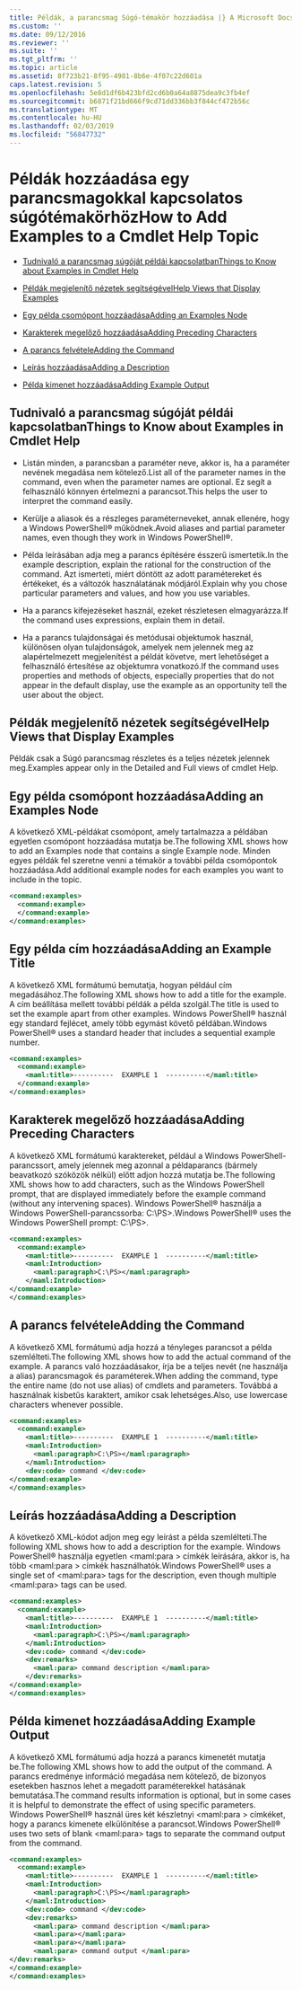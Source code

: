 ```yaml
---
title: Példák, a parancsmag Súgó-témakör hozzáadása |} A Microsoft Docs
ms.custom: ''
ms.date: 09/12/2016
ms.reviewer: ''
ms.suite: ''
ms.tgt_pltfrm: ''
ms.topic: article
ms.assetid: 8f723b21-8f95-4981-8b6e-4f07c22d601a
caps.latest.revision: 5
ms.openlocfilehash: 5e8d1df6b423bfd2cd6b0a64a8875dea9c3fb4ef
ms.sourcegitcommit: b6871f21bd666f9cd71dd336bb3f844cf472b56c
ms.translationtype: MT
ms.contentlocale: hu-HU
ms.lasthandoff: 02/03/2019
ms.locfileid: "56847732"
---
```

# <a name="how-to-add-examples-to-a-cmdlet-help-topic"></a><span data-ttu-id="e49b8-102">Példák hozzáadása egy parancsmagokkal kapcsolatos súgótémakörhöz</span><span class="sxs-lookup"><span data-stu-id="e49b8-102">How to Add Examples to a Cmdlet Help Topic</span></span>

- [<span data-ttu-id="e49b8-103">Tudnivaló a parancsmag súgóját példái kapcsolatban</span><span class="sxs-lookup"><span data-stu-id="e49b8-103">Things to Know about Examples in Cmdlet Help</span></span>](#Things-to-Know-about-Examples-in-Cmdlet-Help)

- [<span data-ttu-id="e49b8-104">Példák megjelenítő nézetek segítségével</span><span class="sxs-lookup"><span data-stu-id="e49b8-104">Help Views that Display Examples</span></span>](#Help-Views-that-Display-Examples)

- [<span data-ttu-id="e49b8-105">Egy példa csomópont hozzáadása</span><span class="sxs-lookup"><span data-stu-id="e49b8-105">Adding an Examples Node</span></span>](#Adding-an-Examples-Node)

- [<span data-ttu-id="e49b8-106">Karakterek megelőző hozzáadása</span><span class="sxs-lookup"><span data-stu-id="e49b8-106">Adding Preceding Characters</span></span>](#Adding-Preceding-Characters)

- [<span data-ttu-id="e49b8-107">A parancs felvétele</span><span class="sxs-lookup"><span data-stu-id="e49b8-107">Adding the Command</span></span>](#Adding-the-Command)

- [<span data-ttu-id="e49b8-108">Leírás hozzáadása</span><span class="sxs-lookup"><span data-stu-id="e49b8-108">Adding a Description</span></span>](#Adding-a-Description)

- [<span data-ttu-id="e49b8-109">Példa kimenet hozzáadása</span><span class="sxs-lookup"><span data-stu-id="e49b8-109">Adding Example Output</span></span>](#Adding-Example-Output)

## <a name="things-to-know-about-examples-in-cmdlet-help"></a><span data-ttu-id="e49b8-110">Tudnivaló a parancsmag súgóját példái kapcsolatban</span><span class="sxs-lookup"><span data-stu-id="e49b8-110">Things to Know about Examples in Cmdlet Help</span></span>

- <span data-ttu-id="e49b8-111">Listán minden, a parancsban a paraméter neve, akkor is, ha a paraméter nevének megadása nem kötelező.</span><span class="sxs-lookup"><span data-stu-id="e49b8-111">List all of the parameter names in the command, even when the parameter names are optional.</span></span> <span data-ttu-id="e49b8-112">Ez segít a felhasználó könnyen értelmezni a parancsot.</span><span class="sxs-lookup"><span data-stu-id="e49b8-112">This helps the user to interpret the command easily.</span></span>

- <span data-ttu-id="e49b8-113">Kerülje a aliasok és a részleges paraméterneveket, annak ellenére, hogy a Windows PowerShell® működnek.</span><span class="sxs-lookup"><span data-stu-id="e49b8-113">Avoid aliases and partial parameter names, even though they work in Windows PowerShell®.</span></span>

- <span data-ttu-id="e49b8-114">Példa leírásában adja meg a parancs építésére ésszerű ismertetik.</span><span class="sxs-lookup"><span data-stu-id="e49b8-114">In the example description, explain the rational for the construction of the command.</span></span> <span data-ttu-id="e49b8-115">Azt ismerteti, miért döntött az adott paramétereket és értékeket, és a változók használatának módjáról.</span><span class="sxs-lookup"><span data-stu-id="e49b8-115">Explain why you chose particular parameters and values, and how you use variables.</span></span>

- <span data-ttu-id="e49b8-116">Ha a parancs kifejezéseket használ, ezeket részletesen elmagyarázza.</span><span class="sxs-lookup"><span data-stu-id="e49b8-116">If the command uses expressions, explain them in detail.</span></span>

- <span data-ttu-id="e49b8-117">Ha a parancs tulajdonságai és metódusai objektumok használ, különösen olyan tulajdonságok, amelyek nem jelennek meg az alapértelmezett megjelenítést a példát követve, mert lehetőséget a felhasználó értesítése az objektumra vonatkozó.</span><span class="sxs-lookup"><span data-stu-id="e49b8-117">If the command uses properties and methods of objects, especially properties that do not appear in the default display, use the example as an opportunity tell the user about the object.</span></span>

## <a name="help-views-that-display-examples"></a><span data-ttu-id="e49b8-118">Példák megjelenítő nézetek segítségével</span><span class="sxs-lookup"><span data-stu-id="e49b8-118">Help Views that Display Examples</span></span>

<span data-ttu-id="e49b8-119">Példák csak a Súgó parancsmag részletes és a teljes nézetek jelennek meg.</span><span class="sxs-lookup"><span data-stu-id="e49b8-119">Examples appear only in the Detailed and Full views of cmdlet Help.</span></span>

## <a name="adding-an-examples-node"></a><span data-ttu-id="e49b8-120">Egy példa csomópont hozzáadása</span><span class="sxs-lookup"><span data-stu-id="e49b8-120">Adding an Examples Node</span></span>

<span data-ttu-id="e49b8-121">A következő XML-példákat csomópont, amely tartalmazza a példában egyetlen csomópont hozzáadása mutatja be.</span><span class="sxs-lookup"><span data-stu-id="e49b8-121">The following XML shows how to add an Examples node that contains a single Example node.</span></span> <span data-ttu-id="e49b8-122">Minden egyes példák fel szeretne venni a témakör a további példa csomópontok hozzáadása.</span><span class="sxs-lookup"><span data-stu-id="e49b8-122">Add additional example nodes for each examples you want to include in the topic.</span></span>

```xml
<command:examples>
  <command:example>
  </command:example>
</command:examples>
```

## <a name="adding-an-example-title"></a><span data-ttu-id="e49b8-123">Egy példa cím hozzáadása</span><span class="sxs-lookup"><span data-stu-id="e49b8-123">Adding an Example Title</span></span>

<span data-ttu-id="e49b8-124">A következő XML formátumú bemutatja, hogyan például cím megadásához.</span><span class="sxs-lookup"><span data-stu-id="e49b8-124">The following XML shows how to add a title for the example.</span></span> <span data-ttu-id="e49b8-125">A cím beállítása mellett további példák a példa szolgál.</span><span class="sxs-lookup"><span data-stu-id="e49b8-125">The title is used to set the example apart from other examples.</span></span> <span data-ttu-id="e49b8-126">Windows PowerShell® használ egy standard fejlécet, amely több egymást követő példában.</span><span class="sxs-lookup"><span data-stu-id="e49b8-126">Windows PowerShell® uses a standard header that includes a sequential example number.</span></span>

```xml
<command:examples>
  <command:example>
    <maml:title>----------  EXAMPLE 1  ----------</maml:title>
  </command:example>
</command:examples>
```

## <a name="adding-preceding-characters"></a><span data-ttu-id="e49b8-127">Karakterek megelőző hozzáadása</span><span class="sxs-lookup"><span data-stu-id="e49b8-127">Adding Preceding Characters</span></span>

<span data-ttu-id="e49b8-128">A következő XML formátumú karaktereket, például a Windows PowerShell-parancssort, amely jelennek meg azonnal a példaparancs (bármely beavatkozó szóközök nélkül) előtt adjon hozzá mutatja be.</span><span class="sxs-lookup"><span data-stu-id="e49b8-128">The following XML shows how to add characters, such as the Windows PowerShell prompt, that are displayed immediately before the example command (without any intervening spaces).</span></span> <span data-ttu-id="e49b8-129">Windows PowerShell® használja a Windows PowerShell-parancssorba: C:\PS>.</span><span class="sxs-lookup"><span data-stu-id="e49b8-129">Windows PowerShell® uses the Windows PowerShell prompt: C:\PS>.</span></span>

```xml
<command:examples>
  <command:example>
    <maml:title>----------  EXAMPLE 1  ----------</maml:title>
    <maml:Introduction>
      <maml:paragraph>C:\PS></maml:paragraph>
    </maml:Introduction>
</command:example>
</command:examples>
```

## <a name="adding-the-command"></a><span data-ttu-id="e49b8-130">A parancs felvétele</span><span class="sxs-lookup"><span data-stu-id="e49b8-130">Adding the Command</span></span>

<span data-ttu-id="e49b8-131">A következő XML formátumú adja hozzá a tényleges parancsot a példa szemlélteti.</span><span class="sxs-lookup"><span data-stu-id="e49b8-131">The following XML shows how to add the actual command of the example.</span></span> <span data-ttu-id="e49b8-132">A parancs való hozzáadásakor, írja be a teljes nevét (ne használja a alias) parancsmagok és paraméterek.</span><span class="sxs-lookup"><span data-stu-id="e49b8-132">When adding the command, type the entire name (do not use alias) of cmdlets and parameters.</span></span> <span data-ttu-id="e49b8-133">Továbbá a használnak kisbetűs karaktert, amikor csak lehetséges.</span><span class="sxs-lookup"><span data-stu-id="e49b8-133">Also, use lowercase characters whenever possible.</span></span>

```xml
<command:examples>
  <command:example>
    <maml:title>----------  EXAMPLE 1  ----------</maml:title>
    <maml:Introduction>
      <maml:paragraph>C:\PS></maml:paragraph>
    </maml:Introduction>
    <dev:code> command </dev:code>
</command:example>
</command:examples>
```

## <a name="adding-a-description"></a><span data-ttu-id="e49b8-134">Leírás hozzáadása</span><span class="sxs-lookup"><span data-stu-id="e49b8-134">Adding a Description</span></span>

<span data-ttu-id="e49b8-135">A következő XML-kódot adjon meg egy leírást a példa szemlélteti.</span><span class="sxs-lookup"><span data-stu-id="e49b8-135">The following XML shows how to add a description for the example.</span></span> <span data-ttu-id="e49b8-136">Windows PowerShell® használja egyetlen \<maml:para > címkék leírására, akkor is, ha több \<maml:para > címkék használhatók.</span><span class="sxs-lookup"><span data-stu-id="e49b8-136">Windows PowerShell® uses a single set of \<maml:para> tags for the description, even though multiple \<maml:para> tags can be used.</span></span>

```xml
<command:examples>
  <command:example>
    <maml:title>----------  EXAMPLE 1  ----------</maml:title>
    <maml:Introduction>
      <maml:paragraph>C:\PS></maml:paragraph>
    </maml:Introduction>
    <dev:code> command </dev:code>
    <dev:remarks>
      <maml:para> command description </maml:para>
    </dev:remarks>
</command:example>
</command:examples>
```

## <a name="adding-example-output"></a><span data-ttu-id="e49b8-137">Példa kimenet hozzáadása</span><span class="sxs-lookup"><span data-stu-id="e49b8-137">Adding Example Output</span></span>

<span data-ttu-id="e49b8-138">A következő XML formátumú adja hozzá a parancs kimenetét mutatja be.</span><span class="sxs-lookup"><span data-stu-id="e49b8-138">The following XML shows how to add the output of the command.</span></span> <span data-ttu-id="e49b8-139">A parancs eredménye információ megadása nem kötelező, de bizonyos esetekben hasznos lehet a megadott paraméterekkel hatásának bemutatása.</span><span class="sxs-lookup"><span data-stu-id="e49b8-139">The command results information is optional, but in some cases it is helpful to demonstrate the effect of using specific parameters.</span></span> <span data-ttu-id="e49b8-140">Windows PowerShell® használ üres két készletnyi \<maml:para > címkéket, hogy a parancs kimenete elkülönítése a parancsot.</span><span class="sxs-lookup"><span data-stu-id="e49b8-140">Windows PowerShell® uses two sets of blank \<maml:para> tags to separate the command output from the command.</span></span>

```xml
<command:examples>
  <command:example>
    <maml:title>----------  EXAMPLE 1  ----------</maml:title>
    <maml:Introduction>
      <maml:paragraph>C:\PS></maml:paragraph>
    </maml:Introduction>
    <dev:code> command </dev:code>
    <dev:remarks>
      <maml:para> command description </maml:para>
      <maml:para></maml:para>
      <maml:para></maml:para>
      <maml:para> command output </maml:para>
</dev:remarks>
</command:example>
</command:examples>
```